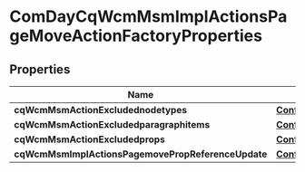 

# ComDayCqWcmMsmImplActionsPageMoveActionFactoryProperties

## Properties

Name | Type | Description | Notes
------------ | ------------- | ------------- | -------------
**cqWcmMsmActionExcludednodetypes** | [**ConfigNodePropertyArray**](ConfigNodePropertyArray.md) |  |  [optional]
**cqWcmMsmActionExcludedparagraphitems** | [**ConfigNodePropertyArray**](ConfigNodePropertyArray.md) |  |  [optional]
**cqWcmMsmActionExcludedprops** | [**ConfigNodePropertyArray**](ConfigNodePropertyArray.md) |  |  [optional]
**cqWcmMsmImplActionsPagemovePropReferenceUpdate** | [**ConfigNodePropertyBoolean**](ConfigNodePropertyBoolean.md) |  |  [optional]



